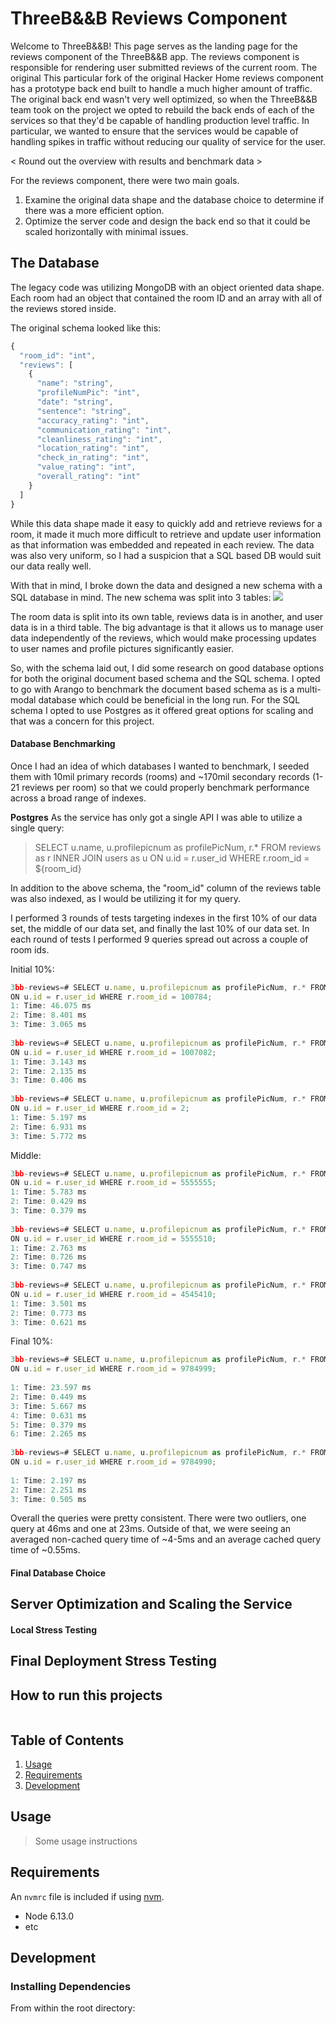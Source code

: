 # ThreeB&&B Reviews Component

Welcome to ThreeB&&B!  This page serves as the landing page for the reviews component of the ThreeB&&B app.  The reviews component is responsible for rendering user submitted reviews of the current room.  The original This particular fork of the original Hacker Home reviews component has a prototype back end built to handle a much higher amount of traffic.  The original back end wasn't very well optimized, so when the ThreeB&&B team took on the project we opted to rebuild the back ends of each of the services so that they'd be capable of handling production level traffic.  In particular, we wanted to ensure that the services would be capable of handling spikes in traffic without reducing our quality of service for the user.

< Round out the overview with results and benchmark data >



For the reviews component, there were two main goals.
1. Examine the original data shape and the database choice to determine if there was a more efficient option.
2. Optimize the server code and design the back end so that it could be scaled horizontally with minimal issues.

## The Database
The legacy code was utilizing MongoDB with an object oriented data shape.  Each room had an object that contained the room ID and an array with all of the reviews stored inside.

The original schema looked like this:
```Javascript
{
  "room_id": "int",
  "reviews": [
    {
      "name": "string",
      "profileNumPic": "int",
      "date": "string",
      "sentence": "string",
      "accuracy_rating": "int",
      "communication_rating": "int",
      "cleanliness_rating": "int",
      "location_rating": "int",
      "check_in_rating": "int",
      "value_rating": "int",
      "overall_rating": "int"
    }
  ]
}
```

While this data shape made it easy to quickly add and retrieve reviews for a room, it made it much more difficult to retrieve and update user information as that information was embedded and repeated in each review.  The data was also very uniform, so I had a suspicion that a SQL based DB would suit our data really well.

With that in mind, I broke down the data and designed a new schema with a SQL database in mind.  The new schema was split into 3 tables:
![](https://i.imgur.com/gEPFvJl.png)

The room data is split into its own table, reviews data is in another, and user data is in a third table.  The big advantage is that it allows us to manage user data independently of the reviews, which would make processing updates to user names and profile pictures significantly easier.

So, with the schema laid out, I did some research on good database options for both the original document based schema and the SQL schema.  I opted to go with Arango to benchmark the document based schema as is a multi-modal database which could be beneficial in the long run.  For the SQL schema I opted to use Postgres as it offered great options for scaling and that was a concern for this project.

#### Database Benchmarking
Once I had an idea of which databases I wanted to benchmark, I seeded them with 10mil primary records (rooms) and ~170mil secondary records (1-21 reviews per room) so that we could properly benchmark performance across a broad range of indexes.

**Postgres**
As the service has only got a single API I was able to utilize a single query: 
> SELECT u.name, u.profilepicnum as profilePicNum, r.* FROM reviews as r INNER JOIN users as u ON u.id = r.user_id WHERE r.room_id = ${room_id}

In addition to the above schema, the "room_id" column of the reviews table was also indexed, as I would be utilizing it for my query.

I performed 3 rounds of tests targeting indexes in the first 10% of our data set, the middle of our data set, and finally the last 10% of our data set.  In each round of tests I performed 9 queries spread out across a couple of room ids.

Initial 10%:
```Javascript
3bb-reviews=# SELECT u.name, u.profilepicnum as profilePicNum, r.* FROM reviews as r INNER JOIN users as u
ON u.id = r.user_id WHERE r.room_id = 100784;
1: Time: 46.075 ms
2: Time: 8.401 ms
3: Time: 3.065 ms
 
3bb-reviews=# SELECT u.name, u.profilepicnum as profilePicNum, r.* FROM reviews as r INNER JOIN users as u
ON u.id = r.user_id WHERE r.room_id = 1007082;
1: Time: 3.143 ms
2: Time: 2.135 ms
3: Time: 0.406 ms
 
3bb-reviews=# SELECT u.name, u.profilepicnum as profilePicNum, r.* FROM reviews as r INNER JOIN users as u
ON u.id = r.user_id WHERE r.room_id = 2;
1: Time: 5.197 ms
2: Time: 6.931 ms
3: Time: 5.772 ms
```

Middle:
```Javascript
3bb-reviews=# SELECT u.name, u.profilepicnum as profilePicNum, r.* FROM reviews as r INNER JOIN users as u
ON u.id = r.user_id WHERE r.room_id = 5555555;
1: Time: 5.783 ms
2: Time: 0.429 ms
3: Time: 0.379 ms
 
3bb-reviews=# SELECT u.name, u.profilepicnum as profilePicNum, r.* FROM reviews as r INNER JOIN users as u
ON u.id = r.user_id WHERE r.room_id = 5555510;
1: Time: 2.763 ms
2: Time: 0.726 ms
3: Time: 0.747 ms
 
3bb-reviews=# SELECT u.name, u.profilepicnum as profilePicNum, r.* FROM reviews as r INNER JOIN users as u
ON u.id = r.user_id WHERE r.room_id = 4545410;
1: Time: 3.501 ms
2: Time: 0.773 ms
3: Time: 0.621 ms
```

Final 10%:
```Javascript
3bb-reviews=# SELECT u.name, u.profilepicnum as profilePicNum, r.* FROM reviews as r INNER JOIN users as u
ON u.id = r.user_id WHERE r.room_id = 9784999;
 
1: Time: 23.597 ms
2: Time: 0.449 ms
3: Time: 5.667 ms
4: Time: 0.631 ms
5: Time: 0.379 ms
6: Time: 2.265 ms
 
3bb-reviews=# SELECT u.name, u.profilepicnum as profilePicNum, r.* FROM reviews as r INNER JOIN users as u
ON u.id = r.user_id WHERE r.room_id = 9784990;
 
1: Time: 2.197 ms
2: Time: 2.251 ms
3: Time: 0.505 ms
```

Overall the queries were pretty consistent.  There were two outliers, one query at 46ms and one at 23ms.  Outside of that, we were seeing an averaged non-cached query time of ~4-5ms and an average cached query time of ~0.55ms.



#### Final Database Choice

## Server Optimization and Scaling the Service

#### Local Stress Testing

## Final Deployment Stress Testing

## How to run this projects

```sh

```


## Table of Contents

1. [Usage](#Usage)
1. [Requirements](#requirements)
1. [Development](#development)

## Usage

> Some usage instructions

## Requirements

An `nvmrc` file is included if using [nvm](https://github.com/creationix/nvm).

- Node 6.13.0
- etc

## Development

### Installing Dependencies

From within the root directory:

```sh

```

